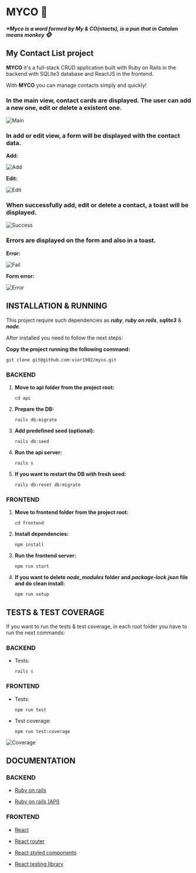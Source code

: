 # MYCO 🐒

##### \*_Myco is a word formed by My & CO(ntacts), is a pun that in Catalan means monkey_ 🐵

## My Contact List project

**MYCO** it's a full-stack CRUD application built with Ruby on Rails in the backend with SQLite3 database and ReactJS in the frontend.

With **MYCO** you can manage contacts simply and quickly!

### In the main view, contact cards are displayed. The user can add a new one, edit or delete a existent one.

![Main](https://i.ibb.co/FVy7MHp/Captura-de-pantalla-2020-09-14-a-las-17-40-58.png)

### In add or edit view, a form will be displayed with the contact data.

**Add:**

![Add](https://i.ibb.co/rxtV9gS/Captura-de-pantalla-2020-09-14-a-las-17-41-15.png)

**Edit:**

![Edit](https://i.ibb.co/KsW771q/Captura-de-pantalla-2020-09-14-a-las-17-41-09.png)

### When successfully add, edit or delete a contact, a toast will be displayed.

![Success](https://i.ibb.co/sVqQTKX/Captura-de-pantalla-2020-09-14-a-las-17-53-06.png)

### Errors are displayed on the form and also in a toast.

**Error:**

![Fail](https://i.ibb.co/gDrRgd6/Captura-de-pantalla-2020-09-14-a-las-17-51-16.png)

**Form error:**

![Error](https://i.ibb.co/cD8QQB9/Captura-de-pantalla-2020-09-14-a-las-17-52-52.png)

## INSTALLATION & RUNNING

This project require such dependencies as **_ruby_**, **_ruby on rails_**, **_sqlite3_** & **_node_**.

After installed you need to follow the next steps:

**Copy the project running the following command:**

```
git clone git@github.com:vior1992/myco.git
```

### BACKEND

1. **Move to api folder from the project root:**

   ```
   cd api
   ```

2. **Prepare the DB:**

   ```
   rails db:migrate
   ```

3. **Add predefined seed (optional):**

   ```
   rails db:seed
   ```

4. **Run the api server:**

   ```
   rails s
   ```

5. **If you want to restart the DB with fresh seed:**
   ```
   rails db:reset db:migrate
   ```

### FRONTEND

1. **Move to frontend folder from the project root:**

   ```
   cd frontend
   ```

2. **Install dependencies:**

   ```
   npm install
   ```

3. **Run the frontend server:**

   ```
   npm run start
   ```

4. **If you want to delete _node_modules_ folder and _package-lock.json_ file and do clean install:**
   ```
   npm run setup
   ```

## TESTS & TEST COVERAGE

If you want to run the tests & test coverage, in each root folder you have to run the next commands:

### BACKEND

- Tests:
  ```
  rails s
  ```

### FRONTEND

- Tests:
  ```
  npm run test
  ```
- Test coverage:
  ```
  npm run test:coverage
  ```

![Coverage](https://i.ibb.co/hZ8C4Rp/Captura-de-pantalla-2020-09-14-a-las-17-26-33.png)

## DOCUMENTATION

### BACKEND

- [Ruby on rails](https://guides.rubyonrails.org/getting_started.htm)

- [Ruby on rails (API)](https://guides.rubyonrails.org/api_app.html)

### FRONTEND

- [React](https://reactjs.org/docs/)

- [React router](https://reactrouter.com/web/guides/quick-start)

- [React styled components](https://styled-components.com/docs)

- [React testing library](https://testing-library.com/docs/react-testing-library/intro)
